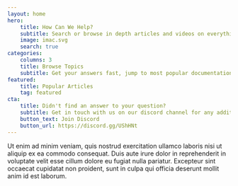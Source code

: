```yaml
---
layout: home
hero:
    title: How Can We Help?
    subtitle: Search or browse in depth articles and videos on everything Jekyll, from basic theme setup and hosting to customisation and development
    image: imac.svg
    search: true
categories:
    columns: 3
    title: Browse Topics
    subtitle: Get your answers fast, jump to most popular documentation content
featured:
    title: Popular Articles
    tag: featured
cta:
    title: Didn't find an answer to your question?
    subtitle: Get in touch with us on our discord channel for any additional questions  
    button_text: Join Discord
    button_url: https://discord.gg/UShHNt
---
```


Ut enim ad minim veniam, quis nostrud exercitation ullamco laboris nisi ut aliquip ex ea commodo consequat. Duis aute irure dolor in reprehenderit in voluptate velit esse cillum dolore eu fugiat nulla pariatur. Excepteur sint occaecat cupidatat non proident, sunt in culpa qui officia deserunt mollit anim id est laborum.
